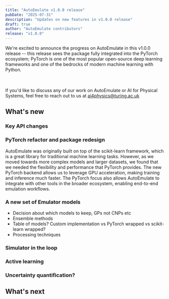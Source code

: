 ```yaml
---
title: "AutoEmulate v1.0.0 release"
pubDate: "2025-07-31"
description: "Updates on new features in v1.0.0 release"
draft: true
author: "AutoEmulate contributors"
release: "v1.0.0"
---
```


We're excited to announce the progress on AutoEmulate in this v1.0.0 release -- this release sees the package fully integrated into the PyTorch ecosystem; PyTorch is one of the most popular open-source deep learning frameworks and one of the bedrocks of modern machine learning with Python.

<br/><br/>
If you'd like to discuss any of our work on AutoEmulate or AI for Physical Systems, feel free to reach out to us at ai4physics@turing.ac.uk

## What's new

### Key API changes

### PyTorch refactor and package redesign

AutoEmulate was originally built on top of the scikit-learn framework, which is a great library for traditional machine learning tasks. However, as we moved towards more complex models and larger datasets, we found that we needed the flexibility and performance that PyTorch provides. The new PyTorch backend allows us to leverage GPU acceleration, making training and inference much faster. The PyTorch focus also allows AutoEmulate to integrate with other tools in the broader ecosystem, enabling end-to-end emulation workflows.

### A new set of Emulator models

- Decision about which models to keep, GPs not CNPs etc
- Ensemble methods
- Table of models? Custom implementation vs PyTorch wrapped vs scikit-learn wrapped?
- Processing techniques

### Simulator in the loop

### Active learning

### Uncertainty quantification?

## What's next

